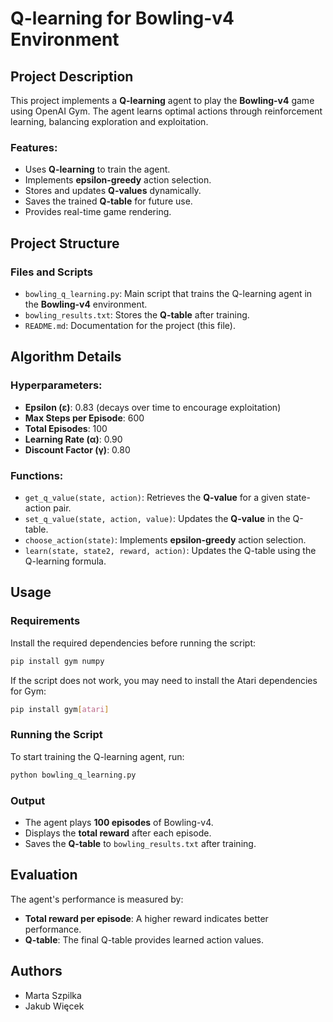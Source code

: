 # Q-learning for Bowling-v4 Environment

## Project Description

This project implements a **Q-learning** agent to play the **Bowling-v4** game using OpenAI Gym. The agent learns optimal actions through reinforcement learning, balancing exploration and exploitation.

### Features:

- Uses **Q-learning** to train the agent.
- Implements **epsilon-greedy** action selection.
- Stores and updates **Q-values** dynamically.
- Saves the trained **Q-table** for future use.
- Provides real-time game rendering.

## Project Structure

### Files and Scripts

- `bowling_q_learning.py`: Main script that trains the Q-learning agent in the **Bowling-v4** environment.
- `bowling_results.txt`: Stores the **Q-table** after training.
- `README.md`: Documentation for the project (this file).

## Algorithm Details

### Hyperparameters:

- **Epsilon (ε)**: 0.83 (decays over time to encourage exploitation)
- **Max Steps per Episode**: 600
- **Total Episodes**: 100
- **Learning Rate (α)**: 0.90
- **Discount Factor (γ)**: 0.80

### Functions:

- `get_q_value(state, action)`: Retrieves the **Q-value** for a given state-action pair.
- `set_q_value(state, action, value)`: Updates the **Q-value** in the Q-table.
- `choose_action(state)`: Implements **epsilon-greedy** action selection.
- `learn(state, state2, reward, action)`: Updates the Q-table using the Q-learning formula.

## Usage

### Requirements

Install the required dependencies before running the script:

```bash
pip install gym numpy
```

If the script does not work, you may need to install the Atari dependencies for Gym:

```bash
pip install gym[atari]
```

### Running the Script

To start training the Q-learning agent, run:

```bash
python bowling_q_learning.py
```

### Output

- The agent plays **100 episodes** of Bowling-v4.
- Displays the **total reward** after each episode.
- Saves the **Q-table** to `bowling_results.txt` after training.

## Evaluation

The agent's performance is measured by:

- **Total reward per episode**: A higher reward indicates better performance.
- **Q-table**: The final Q-table provides learned action values.

## Authors

- Marta Szpilka
- Jakub Więcek

